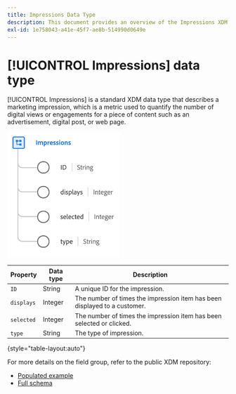 ```yaml
---
title: Impressions Data Type
description: This document provides an overview of the Impressions XDM data type.
exl-id: 1e758043-a41e-45f7-ae8b-514990d0649e
---
```

# [!UICONTROL Impressions] data type

[!UICONTROL Impressions] is a standard XDM data type that describes a marketing impression, which is a metric used to quantify the number of digital views or engagements for a piece of content such as an advertisement, digital post, or web page.

![](../images/data-types/impressions.png)

| Property | Data type | Description |
| --- | --- | --- |
| `ID` | String | A unique ID for the impression. |
| `displays` | Integer | The number of times the impression item has been displayed to a customer. |
| `selected` | Integer | The number of times the impression item has been selected or clicked. |
| `type` | String | The type of impression. |

{style="table-layout:auto"}

For more details on the field group, refer to the public XDM repository:

* [Populated example](https://github.com/adobe/xdm/blob/master/components/datatypes/industry-verticals/impressions.example.1.json)
* [Full schema](https://github.com/adobe/xdm/blob/master/components/datatypes/industry-verticals/impressions.schema.json)
